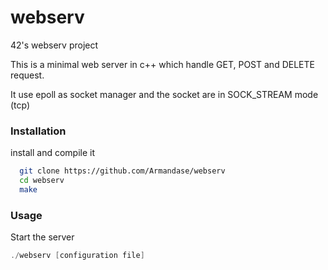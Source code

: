 
# webserv

42's webserv project

This is a minimal web server in c++ which handle GET, POST and DELETE request.

It use epoll as socket manager and the socket are in SOCK_STREAM mode (tcp)


### Installation

install and compile it 

```bash
  git clone https://github.com/Armandase/webserv
  cd webserv
  make
```
    
### Usage

Start the server
```c++
./webserv [configuration file]
```
